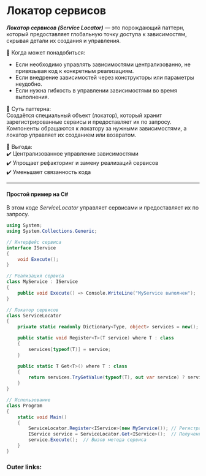 

# Локатор сервисов

**_Локатор сервисов (Service Locator)_** — это порождающий паттерн, который предоставляет глобальную точку доступа к зависимостям, скрывая детали их создания и управления.

📌 Когда может понадобиться:

- Если необходимо управлять зависимостями централизованно, не привязывая код к конкретным реализациям.
- Если внедрение зависимостей через конструкторы или параметры неудобно.
- Если нужна гибкость в управлении зависимостями во время выполнения.

📌 Суть паттерна:  
Создаётся специальный объект (локатор), который хранит зарегистрированные сервисы и предоставляет их по запросу. Компоненты обращаются к локатору за нужными зависимостями, а локатор управляет их созданием или возвратом.

📌 Выгода:  
✔️ Централизованное управление зависимостями  
✔️ Упрощает рефакторинг и замену реализаций сервисов  
✔️ Уменьшает связанность кода

---

#### Простой пример на C#

В этом коде _ServiceLocator_ управляет сервисами и предоставляет их по запросу.

```csharp
using System;
using System.Collections.Generic;

// Интерфейс сервиса
interface IService
{
    void Execute();
}

// Реализация сервиса
class MyService : IService
{
    public void Execute() => Console.WriteLine("MyService выполнен");
}

// Локатор сервисов
class ServiceLocator
{
    private static readonly Dictionary<Type, object> services = new();

    public static void Register<T>(T service) where T : class
    {
        services[typeof(T)] = service;
    }

    public static T Get<T>() where T : class
    {
        return services.TryGetValue(typeof(T), out var service) ? service as T : throw new Exception("Сервис не найден");
    }
}

// Использование
class Program
{
    static void Main()
    {
        ServiceLocator.Register<IService>(new MyService()); // Регистрация сервиса
        IService service = ServiceLocator.Get<IService>();  // Получение сервиса
        service.Execute();  // Вызов метода сервиса
    }
}
```

### Outer links:
